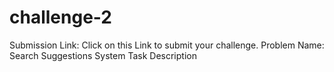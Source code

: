 # challenge-2
Submission Link: Click on this Link to submit your challenge. Problem Name: Search Suggestions System Task Description
